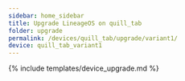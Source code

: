 ```yaml
---
sidebar: home_sidebar
title: Upgrade LineageOS on quill_tab
folder: upgrade
permalink: /devices/quill_tab/upgrade/variant1/
device: quill_tab_variant1
---
```

{% include templates/device_upgrade.md %}
